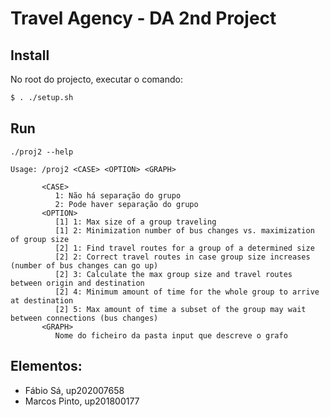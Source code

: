 # Travel Agency - DA 2nd Project

## Install

No root do projecto, executar o comando:

```bash
$ . ./setup.sh
```

## Run

```
./proj2 --help

Usage: /proj2 <CASE> <OPTION> <GRAPH>

       <CASE>
          1: Não há separação do grupo
          2: Pode haver separação do grupo
       <OPTION>
          [1] 1: Max size of a group traveling
          [1] 2: Minimization number of bus changes vs. maximization of group size
          [2] 1: Find travel routes for a group of a determined size
          [2] 2: Correct travel routes in case group size increases (number of bus changes can go up)
          [2] 3: Calculate the max group size and travel routes between origin and destination
          [2] 4: Minimum amount of time for the whole group to arrive at destination
          [2] 5: Max amount of time a subset of the group may wait between connections (bus changes)       
       <GRAPH>
          Nome do ficheiro da pasta input que descreve o grafo
```

## Elementos:

- Fábio Sá, up202007658
- Marcos Pinto, up201800177
